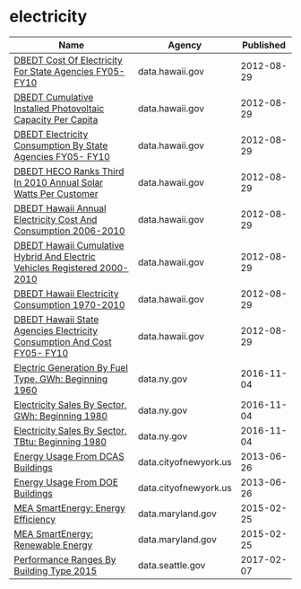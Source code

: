 # electricity

Name | Agency | Published
---- | ---- | ---------
[DBEDT Cost Of Electricity For State Agencies FY05- FY10](../datasets/igkv-isiz.md) | data.hawaii.gov | 2012-08-29
[DBEDT Cumulative Installed Photovoltaic Capacity Per Capita](../datasets/t9ac-479g.md) | data.hawaii.gov | 2012-08-29
[DBEDT Electricity Consumption By State Agencies FY05- FY10](../datasets/64np-vcjy.md) | data.hawaii.gov | 2012-08-29
[DBEDT HECO Ranks Third In 2010 Annual Solar Watts Per Customer](../datasets/jyvh-hvkp.md) | data.hawaii.gov | 2012-08-29
[DBEDT Hawaii Annual Electricity Cost And Consumption 2006-2010](../datasets/dnwk-g44q.md) | data.hawaii.gov | 2012-08-29
[DBEDT Hawaii Cumulative Hybrid And Electric Vehicles Registered 2000-2010](../datasets/wget-66q5.md) | data.hawaii.gov | 2012-08-29
[DBEDT Hawaii Electricity Consumption 1970-2010](../datasets/qs2r-yxun.md) | data.hawaii.gov | 2012-08-29
[DBEDT Hawaii State Agencies Electricity Consumption And Cost FY05- FY10](../datasets/bubj-tpbw.md) | data.hawaii.gov | 2012-08-29
[Electric Generation By Fuel Type, GWh: Beginning 1960](../datasets/h4gs-8qnu.md) | data.ny.gov | 2016-11-04
[Electricity Sales By Sector, GWh: Beginning 1980](../datasets/pv7j-5nz8.md) | data.ny.gov | 2016-11-04
[Electricity Sales By Sector, TBtu: Beginning 1980](../datasets/8m9z-nvih.md) | data.ny.gov | 2016-11-04
[Energy Usage From DCAS Buildings](../datasets/pwva-zn2w.md) | data.cityofnewyork.us | 2013-06-26
[Energy Usage From DOE Buildings](../datasets/mq6n-s45c.md) | data.cityofnewyork.us | 2013-06-26
[MEA SmartEnergy: Energy Efficiency](../datasets/26ni-9b4w.md) | data.maryland.gov | 2015-02-25
[MEA SmartEnergy: Renewable Energy](../datasets/4ubg-d5ir.md) | data.maryland.gov | 2015-02-25
[Performance Ranges By Building Type 2015](../datasets/pqdh-4i9k.md) | data.seattle.gov | 2017-02-07

